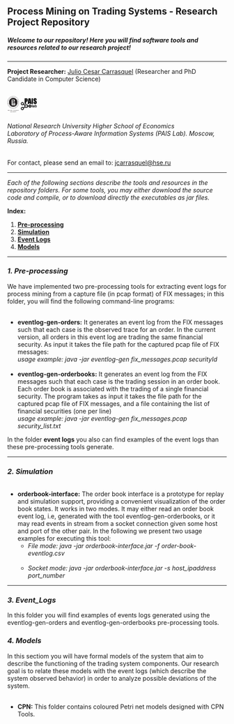 <!DOCTYPE html>
<html>
<head>
<meta charset="UTF-8">
</head>
<body>
<h2>Process Mining on Trading Systems - Research Project Repository</h2>
<h5><i>Welcome to our repository! Here you will find software tools and resources related to our research project!</i></h5>
<hr>
<b>Project Researcher:</b> <a href="https://www.hse.ru/en/staff/jcarrasquel">Julio Cesar Carrasquel</a> (Researcher and PhD Candidate in Computer Science)<br>
<br>
<p><img src="https://raw.githubusercontent.com/jcarrasquel/pais-trading-systems/master-2/misc/logo-hse.png" alt="PAIS" width="27" height="37"> <img src="https://raw.githubusercontent.com/jcarrasquel/pais-trading-systems/master-2/misc/logo-pais.png" alt="PAIS" width="37" height="37"></p>
<p><h6>National Research University Higher School of Economics<br>
Laboratory of Process-Aware Information Systems (PAIS Lab). Moscow, Russia.</h6></p>
For contact, please send an email to: <a href = "mailto: jcarrasquel@hse.ru">jcarrasquel@hse.ru</a>
<hr>
<i>Each of the following sections describe the tools and resources in the repository folders.</i> 
<i>For some tools, you may either download the source code and compile, or to download directly the executables as jar files.</i><br>

<b>Index:</b><br>
<ol>
  <li><a href="#pre-processing"><b>Pre-processing</b><a></li>
  <li><a href="#simulation"><b>Simulation</b><a></li>
  <li><a href="#event_logs"><b>Event Logs</b><a></li>
  <li><a href="#models"><b>Models</b><a></li>
</ol>
<hr>
<h3 name="pre-processing"><i>1. Pre-processing</i></h3>
We have implemented two pre-processing tools for extracting event logs for process mining from a capture file (in pcap format) of FIX messages; in this folder, you will find the following command-line programs:
<ul>
  <br>
  <li><b>eventlog-gen-orders:</b> It generates an event log from the FIX messages such that each case is the observed trace for an order. In the current version, all orders in this event log are trading the same financial security. As input it takes the file path for the captured pcap file of FIX messages:<br>
    <i>usage example: java -jar eventlog-gen fix_messages.pcap securityId </i></li> <br>
  <li><b>eventlog-gen-orderbooks:</b> It generates an event log from the FIX messages such that each case is the trading session in an order book. Each order book is associated with the trading of a single financial security. The program takes as input it takes the file path for the captured pcap file of FIX messages, and a file containing the list of financial securities (one per line)<br>
    <i>usage example: java -jar eventlog-gen fix_messages.pcap security_list.txt </i></li> 
</ul>
  
In the folder <b>event logs</b> you also can find examples of the event logs than these pre-processing tools generate.
<hr>
<h3 name="simulation"><i>2. Simulation</i></h3>
<ul>
  <br>
  <li> <b>orderbook-interface:</b> The order book interface is a prototype for replay and simulation support, providing a convenient visualization of the order book states. It works in two modes. It may either read an order book event log, i.e, generated with the tool eventlog-gen-orderbooks, or it may read events in stream from a socket connection given some host and port of the other pair. In the following we present two usage examples for executing this tool:
    <br>
    <ul>
      <li><i>File mode: java -jar orderbook-interface.jar -f order-book-eventlog.csv </i></li>
      <br>
      <li><i>Socket mode: java -jar orderbook-interface.jar -s host_ipaddress port_number </i></li>
    </ul>
  </li>
</ul>
<hr>
<h3 name="event_logs"><i>3. Event_Logs</i></h3>
In this folder you will find examples of events logs generated using the eventlog-gen-orders and eventlog-gen-orderbooks pre-processing tools.
<h3 name="models"><i>4. Models</i></h3>
In this sectiom you will have formal models of the system that aim to describe the functioning of the trading system components. Our research goal is to relate these models with the event logs (which describe the system observed behavior) in order to analyze possible deviations of the system.
<ul>
  <br>
  <li> <b>CPN:</b> This folder contains coloured Petri net models designed with CPN Tools. 
</ul>
</body>

</html>
